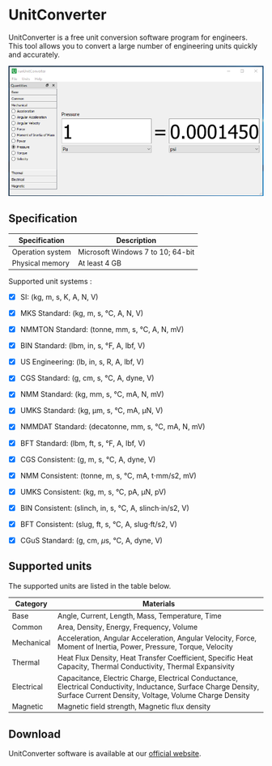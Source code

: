 # UnitConverter
UnitConverter is a free unit conversion software program for engineers. This tool allows you to convert a large number of engineering units quickly and accurately.


![finite_element_analysis_unitconveter_gui](../img/uc/unitconverter_pressure.png "UnitConverter user interface")

## Specification

| Specification | Description |
| ------------- | ----------- |
| Operation system | Microsoft Windows 7 to 10; 64-bit |
| Physical memory | At least 4 GB |

Supported unit systems :

* [x] SI: (kg, m, s, K, A, N, V)
* [x] MKS Standard: (kg, m, s, °C, A, N, V)
* [x] NMMTON Standard: (tonne, mm, s, °C, A, N, mV)
* [x] BIN Standard: (lbm, in, s, °F, A, lbf, V)
* [x] US Engineering: (lb, in, s, R, A, lbf, V)
* [x] CGS Standard: (g, cm, s, °C, A, dyne, V)
* [x] NMM Standard: (kg, mm, s, °C, mA, N, mV)
* [x] UMKS Standard: (kg, µm, s, °C, mA, µN, V)
* [x] NMMDAT Standard: (decatonne, mm, s, °C, mA, N, mV)
* [x] BFT Standard: (lbm, ft, s, °F, A, lbf, V)
* [x] CGS Consistent: (g, m, s, °C, A, dyne, V)
* [x] NMM Consistent: (tonne, m, s, °C, mA, t⋅mm/s2, mV)
* [x] UMKS Consistent: (kg, m, s, °C, pA, µN, pV)
* [x] BIN Consistent: (slinch, in, s, °C, A, slinch⋅in/s2, V)
* [x] BFT Consistent: (slug, ft, s, °C, A, slug⋅ft/s2, V)
* [x] CGuS Standard: (g, cm, $\mu$s, °C, A, dyne, V)


## Supported units
The supported units are listed in the table below.


| Category | Materials |
| -------- | --------- |
| Base | Angle, Current, Length, Mass, Temperature, Time |
| Common | Area, Density, Energy, Frequency, Volume |
| Mechanical | Acceleration, Angular Acceleration, Angular Velocity, Force, Moment of Inertia, Power, Pressure, Torque, Velocity |
| Thermal | Heat Flux Density, Heat Transfer Coefficient, Specific Heat Capacity, Thermal Conductivity, Thermal Expansivity |
| Electrical | Capacitance, Electric Charge, Electrical Conductance, Electrical Conductivity, Inductance, Surface Charge Density, Surface Current Density, Voltage, Volume Charge Density |
| Magnetic | Magnetic field strength, Magnetic flux density |




<!-- 
## Base and comment units

* [x] Angle
* [x] Current
* [x] Length
* [x] Mass
* [x] Temperature
* [x] Time
* [x] Area
* [x] Density
* [x] Energy
* [x] Frequency
* [x] Volume

## Mechanical units

* [x] Acceleration
* [x] Angular Acceleration
* [x] Angular Velocity
* [x] Force
* [x] Moment of Inertia
* [x] Power
* [x] Pressure
* [x] Torque
* [x] Velocity

## Thermal units

* [x] Heat Flux Density
* [x] Heat Transfer Coefficient
* [x] Specific Heat Capacity
* [x] Thermal Conductivity
* [x] Thermal Expansivity

## Electrical units

* [x] Capacitance 
* [x] Electric Charge
* [x] Electrical Conductance
* [x] Electrical Conductivity
* [x] Inductance
* [x] Surface Charge Density
* [x] Surface Current Density
* [x] Voltage
* [x] Volume Charge Density

## Magnetic units

* [x] Magnetic field strength 
* [x] Magnetic flux density -->


## Download
UnitConverter software is available at our [official website](https://welsim.com/download).


